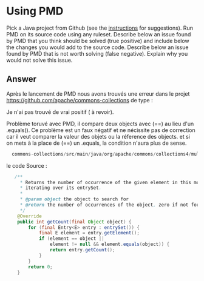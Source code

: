 # Using PMD

Pick a Java project from Github (see the [instructions](../sujet.md) for suggestions). Run PMD on its source code using any ruleset. Describe below an issue found by PMD that you think should be solved (true positive) and include below the changes you would add to the source code. Describe below an issue found by PMD that is not worth solving (false negative). Explain why you would not solve this issue.

## Answer

Après le lancement de PMD nous avons trouvés une erreur dans le projet https://github.com/apache/commons-collections de type : 

Je n'ai pas trouvé de vrai positif ( à revoir). 


Problème  toruvé avec PMD, il compare deux objects avec (==) au lieu d'un .equals(). Ce problème est un faux négatif et ne nécissite pas de correction car il veut comparer la valeur des objets ou la réference des objects. et si on mets à la place de (==) un .equals, la condition n'aura plus de sense.  
```java
  commons-collections/src/main/java/org/apache/commons/collections4/multiset/AbstractMultiSet.java:77:CompareObjectsWithEquals:Use equals() to compare object  references.
``` 
le code Source : 
```java
   /**
     * Returns the number of occurrence of the given element in this multiset by
     * iterating over its entrySet.
     *
     * @param object the object to search for
     * @return the number of occurrences of the object, zero if not found
     */
    @Override
    public int getCount(final Object object) {
        for (final Entry<E> entry : entrySet()) {
            final E element = entry.getElement();
            if (element == object ||
                element != null && element.equals(object)) {
                return entry.getCount();
            }
        }
        return 0;
    }
``` 
